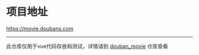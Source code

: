 # 项目地址

<https://movie.doubans.com>

---

此仓库仅用于vue代码存放和测试，详情请到 [douban_movie](<https://github.com/humingk/douban_movie>) 仓库查看